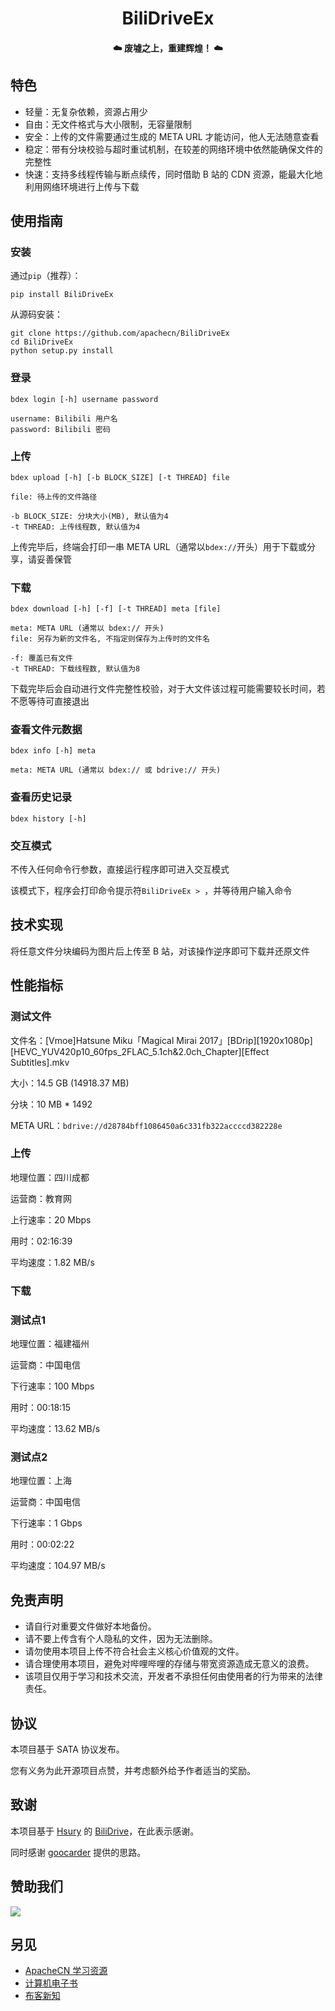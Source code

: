 <h1 align="center">BiliDriveEx</h1>

<h4 align="center">☁️ 废墟之上，重建辉煌！ ☁️</h4>

## 特色

- 轻量：无复杂依赖，资源占用少
- 自由：无文件格式与大小限制，无容量限制
- 安全：上传的文件需要通过生成的 META URL 才能访问，他人无法随意查看
- 稳定：带有分块校验与超时重试机制，在较差的网络环境中依然能确保文件的完整性
- 快速：支持多线程传输与断点续传，同时借助 B 站的 CDN 资源，能最大化地利用网络环境进行上传与下载

## 使用指南

### 安装

通过`pip`（推荐）：

```
pip install BiliDriveEx
```

从源码安装：

```
git clone https://github.com/apachecn/BiliDriveEx
cd BiliDriveEx
python setup.py install
```

### 登录

```
bdex login [-h] username password

username: Bilibili 用户名
password: Bilibili 密码
```

### 上传

```
bdex upload [-h] [-b BLOCK_SIZE] [-t THREAD] file

file: 待上传的文件路径

-b BLOCK_SIZE: 分块大小(MB), 默认值为4
-t THREAD: 上传线程数, 默认值为4
```

上传完毕后，终端会打印一串 META URL（通常以`bdex://`开头）用于下载或分享，请妥善保管

### 下载

```
bdex download [-h] [-f] [-t THREAD] meta [file]

meta: META URL (通常以 bdex:// 开头)
file: 另存为新的文件名, 不指定则保存为上传时的文件名

-f: 覆盖已有文件
-t THREAD: 下载线程数, 默认值为8
```

下载完毕后会自动进行文件完整性校验，对于大文件该过程可能需要较长时间，若不愿等待可直接退出

### 查看文件元数据

```
bdex info [-h] meta

meta: META URL (通常以 bdex:// 或 bdrive:// 开头)
```

### 查看历史记录

```
bdex history [-h]
```

### 交互模式

不传入任何命令行参数，直接运行程序即可进入交互模式

该模式下，程序会打印命令提示符`BiliDriveEx > `，并等待用户输入命令

## 技术实现

将任意文件分块编码为图片后上传至 B 站，对该操作逆序即可下载并还原文件

## 性能指标

### 测试文件

文件名：[Vmoe]Hatsune Miku「Magical Mirai 2017」[BDrip][1920x1080p][HEVC_YUV420p10_60fps_2FLAC_5.1ch&2.0ch_Chapter][Effect Subtitles].mkv

大小：14.5 GB (14918.37 MB)

分块：10 MB * 1492

META URL：`bdrive://d28784bff1086450a6c331fb322accccd382228e`

### 上传

地理位置：四川成都

运营商：教育网

上行速率：20 Mbps

用时：02:16:39

平均速度：1.82 MB/s

### 下载

### 测试点1

地理位置：福建福州

运营商：中国电信

下行速率：100 Mbps

用时：00:18:15

平均速度：13.62 MB/s

### 测试点2

地理位置：上海

运营商：中国电信

下行速率：1 Gbps

用时：00:02:22

平均速度：104.97 MB/s

## 免责声明

+   请自行对重要文件做好本地备份。
+   请不要上传含有个人隐私的文件，因为无法删除。
+   请勿使用本项目上传不符合社会主义核心价值观的文件。
+   请合理使用本项目，避免对哔哩哔哩的存储与带宽资源造成无意义的浪费。
+   该项目仅用于学习和技术交流，开发者不承担任何由使用者的行为带来的法律责任。

## 协议

本项目基于 SATA 协议发布。

您有义务为此开源项目点赞，并考虑额外给予作者适当的奖励。

## 致谢

本项目基于 [Hsury](https://github.com/Hsury) 的 [BiliDrive](https://github.com/Hsury/BiliDrive)，在此表示感谢。

同时感谢 [goocarder](https://v2ex.com/t/618064) 提供的思路。

## 赞助我们

![](https://home.apachecn.org/img/about/donate.jpg)

## 另见

+   [ApacheCN 学习资源](https://docs.apachecn.org/)
+   [计算机电子书](http://it-ebooks.flygon.net)
+   [布客新知](http://flygon.net/ixinzhi/)
